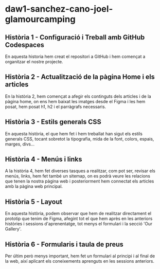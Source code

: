 # daw1-sanchez-cano-joel-glamourcamping

## Història 1 - Configuració i Treball amb GitHub Codespaces

En aquesta historia hem creat el repositori a GitHub i hem començat a organitzar el nostre projecte.

## Història 2 - Actualització de la pàgina Home i els articles

En la història 2, hem començat a afegir els continguts dels articles i de la pàgina home, on ens hem baixat les imatges desde el Figma i les hem posat, hem posat h1, h2 i el parràgrafs necessaris.

## Història 3 - Estils generals CSS

En aquesta història, el que hem fet i hem treballat han sigut els estils generals CSS, tocant sobretot la tipografia, mida de la font, colors, espais, marges, divs...

## Història 4 - Menús i links

A la història 4, hem fet diverses tasques a realitzar, com pot ser, revisar els menús, links, hem fet també un sitemap, on es podrà veure les relacions que tenen la nostra pàgina web i posteriorment hem connectat els articles amb la pàgina web principal.

## Història 5 - Layout

En aquesta història, podem observar que hem de realitzar directament el prototip que tenim de Figma, afegint tot el que hem après en les anteriors històries i sessions d'aprenentatge, tot menys el formulari i la secció 'Our Gallery'.

## Història 6 - Formularis i taula de preus

Per últim però menys important, hem fet un formulari al principi i al final de la web, així aplicant els coneixements aprenguts en les sessions anteriors.